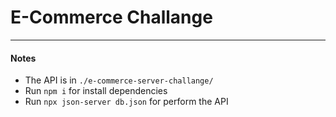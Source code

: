 # E-Commerce Challange

---

#### Notes

- The API is in `./e-commerce-server-challange/`
- Run `npm i` for install dependencies
- Run `npx json-server db.json` for perform the API
